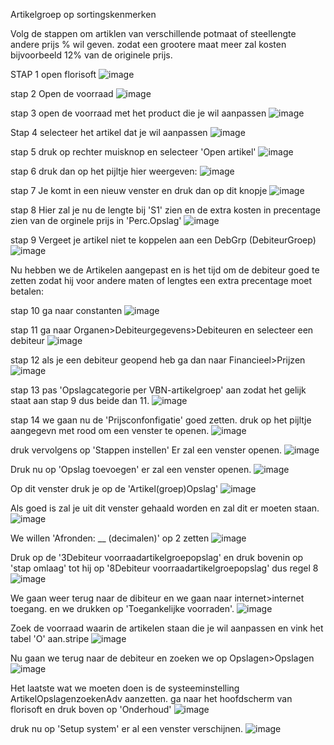 Artikelgroep op sortingskenmerken 

Volg de stappen om artiklen van verschillende potmaat of steellengte andere prijs % wil geven. zodat een grootere maat meer zal kosten bijvoorbeeld 12% van de originele prijs.

STAP 1 open florisoft
![image](https://github.com/user-attachments/assets/6acc4470-4a5d-4ac1-a424-798553401663)


stap 2 Open de voorraad
![image](https://github.com/user-attachments/assets/64f8aadb-4898-4e54-8863-a05e815d837d)


stap 3 open de voorraad met het product die je wil aanpassen
![image](https://github.com/user-attachments/assets/0a723830-b8af-4fae-ab60-4ed223d152dc)


Stap 4 selecteer het artikel dat je wil aanpassen
![image](https://github.com/user-attachments/assets/05a1dbc5-c971-43f4-a002-3eaf4b2ca4b0)


stap 5 druk op rechter muisknop en selecteer 'Open artikel'
![image](https://github.com/user-attachments/assets/244bcb63-a5c9-4d6b-9fac-f079a61463e3)


stap 6 druk dan op het pijltje hier weergeven:
![image](https://github.com/user-attachments/assets/0c7770c4-ac21-4b44-877a-0214272a6c69)


stap 7 Je komt in een nieuw venster en druk dan op dit knopje
![image](https://github.com/user-attachments/assets/f937fbaf-02b4-4cbc-93b7-c362eb969827)


stap 8 Hier zal je nu de lengte bij 'S1' zien en de extra kosten in precentage zien van de orginele prijs in 'Perc.Opslag'
![image](https://github.com/user-attachments/assets/125049ae-6bcd-4ee3-95c9-1f222177809a)


stap 9 Vergeet je artikel niet te koppelen aan een DebGrp (DebiteurGroep)
![image](https://github.com/user-attachments/assets/ef637e8c-57e5-4170-a90c-1196bbf53560)


Nu hebben we de Artikelen aangepast en is het tijd om de debiteur goed te zetten zodat hij voor andere maten of lengtes een extra precentage moet betalen:

stap 10 ga naar constanten
 ![image](https://github.com/user-attachments/assets/413886e8-0ad0-4b31-b919-a48d83d677c6)


stap 11 ga naar Organen>Debiteurgegevens>Debiteuren en selecteer een debiteur
![image](https://github.com/user-attachments/assets/d7c5fa08-275f-4e40-b59f-64c0e41be99d)


stap 12 als je een debiteur geopend heb ga dan naar Financieel>Prijzen
![image](https://github.com/user-attachments/assets/d4075e30-0445-48b8-801a-e3ad765c520c)


stap 13 pas 'Opslagcategorie per VBN-artikelgroep' aan zodat het gelijk staat aan stap 9 dus beide dan 11.
![image](https://github.com/user-attachments/assets/09617010-768d-42d5-949f-637c911cf127)


stap 14 we gaan nu de 'Prijsconfonfigatie' goed zetten. druk op het pijltje aangegevn met rood om een venster te openen.
![image](https://github.com/user-attachments/assets/12032635-e26e-41eb-a5df-ea721c9ef165)

druk vervolgens op 'Stappen instellen' Er zal een venster openen.
![image](https://github.com/user-attachments/assets/9a4bcab1-514d-4609-a4bd-d583f0f3d581)

Druk nu op 'Opslag toevoegen' er zal een venster openen.
![image](https://github.com/user-attachments/assets/17edee29-c571-4682-b094-7a3ccdf05a4c)

Op dit venster druk je op de 'Artikel(groep)Opslag' 
![image](https://github.com/user-attachments/assets/951ce4f5-5d4b-40b3-b52a-2c5f56a14767)

Als goed is zal je uit dit venster gehaald worden en zal dit er moeten staan. 
![image](https://github.com/user-attachments/assets/e39223c5-2b5c-4744-a020-1e1da31a78c3)

We willen 'Afronden: __ (decimalen)' op 2 zetten
![image](https://github.com/user-attachments/assets/711c1bf0-7b62-4caa-aefd-0de6869ed9d2)

Druk op de '3Debiteur voorraadartikelgroepopslag' en druk bovenin op 'stap omlaag' tot hij op '8Debiteur voorraadartikelgroepopslag' dus regel 8
![image](https://github.com/user-attachments/assets/17006819-35d3-4e8e-bb64-ba09470befb0)

We gaan weer terug naar de dibiteur en we gaan naar internet>internet toegang. en we drukken op 'Toegankelijke voorraden'.
![image](https://github.com/user-attachments/assets/5d87b2ae-135a-45fe-9079-15e4a12f8449)

Zoek de voorraad waarin de artikelen staan die je wil aanpassen en vink het tabel 'O' aan.stripe
![image](https://github.com/user-attachments/assets/31bb13b6-0653-452e-ae14-58ebb62dc416)

Nu gaan we terug naar de debiteur en zoeken we op Opslagen>Opslagen
![image](https://github.com/user-attachments/assets/00f6343a-790e-407a-b85c-c22f1c21668a)

Het laatste wat we moeten doen is de systeeminstelling ArtikelOpslagenzoekenAdv aanzetten.
ga naar het hoofdscherm van florisoft en druk boven op 'Onderhoud'
![image](https://github.com/user-attachments/assets/5615a040-ec5b-40b8-87a0-739c4c1f5c3e)

druk nu op 'Setup system' er al een venster verschijnen.
![image](https://github.com/user-attachments/assets/ef5a58a6-3bb4-4470-8a06-a4ad3d6f419d)




